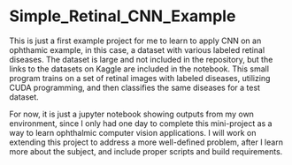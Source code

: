 # Simple_Retinal_CNN_Example
This is just a first example project for me to learn to apply CNN on an ophthamic example, in this case, a dataset with various labeled retinal diseases.
The dataset is large and not included in the repository, but the links to the datasets on Kaggle are included in the notebook.
This small program trains on a set of retinal images with labeled diseases, utilizing CUDA programming, and then classifies the same diseases for a test dataset.

For now, it is just a jupyter notebook showing outputs from my own environment, since I only had one day to complete this mini-project as a way to learn ophthalmic computer vision applications.
I will work on extending this project to address a more well-defined problem, after I learn more about the subject, and include proper scripts and build requirements.
